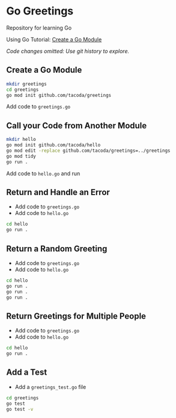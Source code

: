 # Go Greetings

Repository for learning Go

Using Go Tutorial: [Create a Go Module](https://go.dev/doc/tutorial/create-module)

_Code changes omitted: Use git history to explore._

## Create a Go Module

```sh
mkdir greetings
cd greetings
go mod init github.com/tacoda/greetings
```

Add code to `greetings.go`

## Call your Code from Another Module

```sh
mkdir hello
go mod init github.com/tacoda/hello
go mod edit -replace github.com/tacoda/greetings=../greetings
go mod tidy
go run .
```

Add code to `hello.go` and run

## Return and Handle an Error

- Add code to `greetings.go`
- Add code to `hello.go`

```sh
cd hello
go run .
```

## Return a Random Greeting

- Add code to `greetings.go`
- Add code to `hello.go`

```sh
cd hello
go run .
go run .
go run .
```

## Return Greetings for Multiple People

- Add code to `greetings.go`
- Add code to `hello.go`

```sh
cd hello
go run .
```

## Add a Test

- Add a `greetings_test.go` file

```sh
cd greetings
go test
go test -v
```
